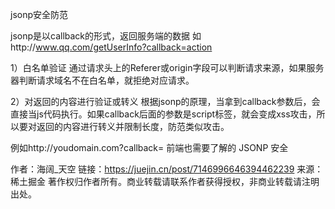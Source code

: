 jsonp安全防范

jsonp是以callback的形式，返回服务端的数据 如http://www.qq.com/getUserInfo?callback=action

1）白名单验证
通过请求头上的Referer或origin字段可以判断请求来源，如果服务器判断请求域名不在白名单，就拒绝对应请求。

2）对返回的内容进行验证或转义
根据jsonp的原理，当拿到callback参数后，会直接当js代码执行。如果callback后面的参数是script标签，就会变成xss攻击，所以要对返回的内容进行转义并限制长度，防范类似攻击。

例如http://youdomain.com?callback=<script>alert(1)</script>
前端也需要了解的 JSONP 安全

作者：海阔_天空
链接：https://juejin.cn/post/7146996646394462239
来源：稀土掘金
著作权归作者所有。商业转载请联系作者获得授权，非商业转载请注明出处。
